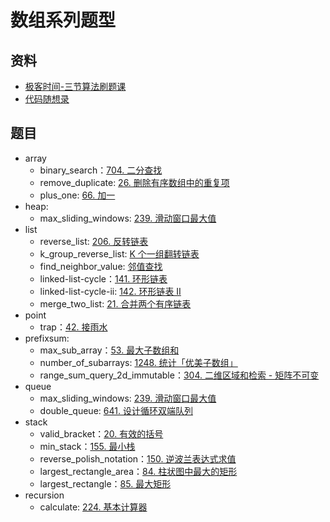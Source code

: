 # 数组系列题型

## 资料

- [极客时间-三节算法刷题课](https://u.geekbang.org/lesson/343?article=422778&utm_campaign=geektime_search&utm_content=geektime_search&utm_medium=geektime_search&utm_source=geektime_search&utm_term=geektime_search)
- [代码随想录](https://programmercarl.com/0704.%E4%BA%8C%E5%88%86%E6%9F%A5%E6%89%BE.html#%E7%AE%97%E6%B3%95%E5%85%AC%E5%BC%80%E8%AF%BE)

## 题目

- array
  - binary_search：[704. 二分查找](https://leetcode.cn/problems/binary-search/description/)
  - remove_duplicate: [26. 删除有序数组中的重复项](https://leetcode.cn/problems/remove-duplicates-from-sorted-array/)
  - plus_one: [66. 加一](https://leetcode.cn/problems/plus-one/description/)
- heap:
  - max_sliding_windows: [239. 滑动窗口最大值](https://leetcode.cn/problems/sliding-window-maximum/description/)
- list
  - reverse_list: [206. 反转链表](https://leetcode.cn/problems/reverse-linked-list/)
  - k_group_reverse_list: [K 个一组翻转链表](https://leetcode.cn/problems/reverse-nodes-in-k-group/)
  - find_neighbor_value: [邻值查找](https://www.acwing.com/problem/content/description/138/)
  - linked-list-cycle：[141. 环形链表](https://leetcode.cn/problems/linked-list-cycle/description/)
  - linked-list-cycle-ii: [142. 环形链表 II](https://leetcode.cn/problems/linked-list-cycle-ii/description/)
  - merge_two_list: [21. 合并两个有序链表](https://leetcode.cn/problems/merge-two-sorted-lists/)
- point
  - trap：[42. 接雨水](https://leetcode.cn/problems/trapping-rain-water/solutions/692342/jie-yu-shui-by-leetcode-solution-tuvc/)
- prefixsum:
  - max_sub_array：[53. 最大子数组和](https://leetcode.cn/problems/maximum-subarray/)
  - number_of_subarrays: [1248. 统计「优美子数组」](https://leetcode.cn/problems/count-number-of-nice-subarrays/)
  - range_sum_query_2d_immutable：[304. 二维区域和检索 - 矩阵不可变](https://leetcode.cn/problems/range-sum-query-2d-immutable/description/)
- queue
  - max_sliding_windows: [239. 滑动窗口最大值](https://leetcode.cn/problems/sliding-window-maximum/description/)
  - double_queue: [641. 设计循环双端队列](https://leetcode.cn/problems/design-circular-deque/solutions/1743694/she-ji-xun-huan-shuang-duan-dui-lie-by-l-97v0/)
- stack
  - valid_bracket：[20. 有效的括号](https://leetcode.cn/problems/valid-parentheses/description/)
  - min_stack：[155. 最小栈](https://leetcode.cn/problems/min-stack/description/)
  - reverse_polish_notation：[150. 逆波兰表达式求值](https://leetcode.cn/problems/evaluate-reverse-polish-notation/)
  - largest_rectangle_area：[84. 柱状图中最大的矩形](https://leetcode.cn/problems/largest-rectangle-in-histogram/description/)
  - largest_rectangle：[85. 最大矩形](https://leetcode.cn/problems/maximal-rectangle/description/)
- recursion
  - calculate: [224. 基本计算器](https://leetcode.cn/problems/basic-calculator/)
